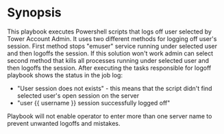 # Synopsis
This playbook executes Powershell scripts that logs off user selected by Tower Account Admin. It uses two different methods for logging off user's session. First method stops "emuser" service running under selected user and then logoffs the session. If this solution won't work admin can select second method that kills all processes running under selected user and then logoffs the session. After executing the tasks responsible for logoff playbook shows the status in the job log:
* "User session does not exists" - this means that the script didn't find selected user's open session on the server
* "user {{ username }} session successfully logged off"

Playbook will not enable operator to enter more than one server name to prevent unwanted logoffs and mistakes.
